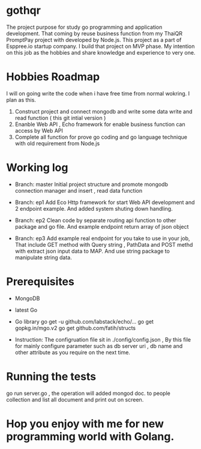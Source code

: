 # gothqr
The project purpose for study go programming and  application development. That coming by reuse business function from my ThaiQR PromptPay project with developed by Node.js. This project as a part of Esppree.io startup company. I build that project on MVP phase.  My intention on this job as the hobbies and share knowledge and experience to very one. 

# Hobbies Roadmap
  I will on going write the code when i have free time from normal wokring. I plan as this.
  1. Construct project and connect mongodb and write some data write and read function ( this git intial version )
  2. Enanble Web API , Echo framework for enable business function can access by Web API
  3. Complete all function for prove go coding and go language technique with old requirement from Node.js

# Working log
  - Branch: master
    Initial project structure and promote mongodb connection manager and insert , read data function
    
  - Branch: ep1
    Add Eco Http framework for start Web API development and 2 endpoint example. And added system shuting down handling.
    
  - Branch: ep2
    Clean code by separate routing api function to other package and go file. And example endpoint return array of json object
    
  - Branch: ep3
    Add example real endpoint for you take to use in your job, That include GET method with Query string , PathData and POST methd with extract json input data to MAP. And use string package to manipulate string data.
    
# Prerequisites
- MongoDB
- latest Go
- Go library
  go get -u github.com/labstack/echo/...
  go get gopkg.in/mgo.v2
  go get github.com/fatih/structs
  
- Instruction:
  The configruation file sit in ./config/config.json , By this file for mainly configure parameter such as db server uri , db name and other attribute as you require on the next time.
  
 # Running the tests
 go run server.go , the operation will added mongod doc. to people collection and list all document and print out on screen.
 
 # Hop you enjoy with me for new programming world with Golang.
